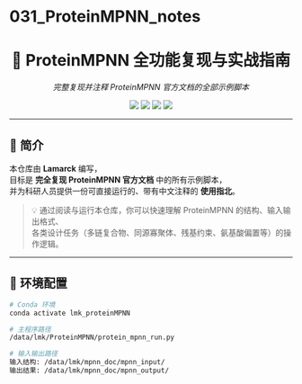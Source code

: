# 031_ProteinMPNN_notes

<h1 align="center">🧬 ProteinMPNN 全功能复现与实战指南</h1>

<p align="center">
  <i>完整复现并注释 ProteinMPNN 官方文档的全部示例脚本</i>
</p>

<p align="center">
  <img src="https://img.shields.io/badge/Python-3.8+-blue?logo=python&logoColor=white" />
  <img src="https://img.shields.io/badge/Framework-PyTorch-orange?logo=pytorch" />
  <img src="https://img.shields.io/badge/Platform-Linux-lightgrey?logo=linux" />
  <img src="https://img.shields.io/badge/Status-Complete-brightgreen" />
</p>

---

## 🧭 简介

本仓库由 **Lamarck** 编写，  
目标是 **完全复现 ProteinMPNN 官方文档** 中的所有示例脚本，  
并为科研人员提供一份可直接运行的、带有中文注释的 **使用指北**。

> 💡 通过阅读与运行本仓库，你可以快速理解 ProteinMPNN 的结构、输入输出格式、  
> 各类设计任务（多链复合物、同源寡聚体、残基约束、氨基酸偏置等）的操作逻辑。

---

## 🧪 环境配置

```bash
# Conda 环境
conda activate lmk_proteinMPNN

# 主程序路径
/data/lmk/ProteinMPNN/protein_mpnn_run.py

# 输入输出路径
输入结构: /data/lmk/mpnn_doc/mpnn_input/
输出结果: /data/lmk/mpnn_doc/mpnn_output/
